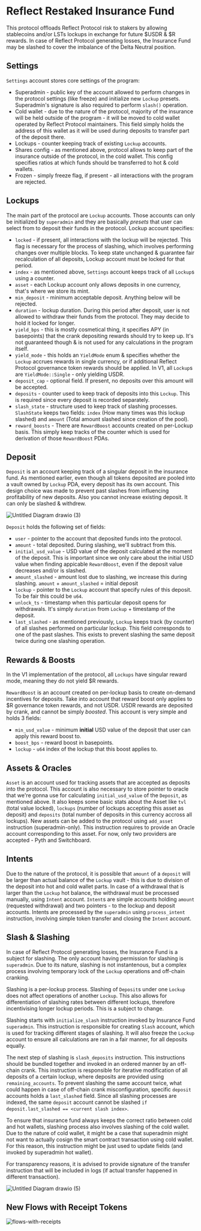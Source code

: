 # Reflect Restaked Insurance Fund
This protocol offloads Reflect Protocol risk to stakers by allowing stablecoins and/or LSTs lockups in exchange for future $USDR & $R rewards. In case of Reflect Protocol generating losses, the Insurance Fund may be slashed to cover the imbalance of the Delta Neutral position.

## Settings
`Settings` account stores core settings of the program:
- Superadmin - public key of the account allowed to perform changes in the protocol settings (like freeze) and initialize new `Lockup` presets. Superadmin's signature is also required to perform `slash()` operation.
- Cold wallet - due to the nature of the protocol, majority of the insurance will be held outside of the program - it will be moved to cold wallet operated by Reflect Protocol maintainers. This field simply holds the address of this wallet as it will be used during deposits to transfer part of the deposit there.
- Lockups - counter keeping track of existing `Lockup` accounts.
- Shares config - as mentioned above, protocol allows to keep part of the insurance outside of the protocol, in the cold wallet. This config specifies ratios at which funds should be transferred to hot & cold wallets.
- Frozen - simply freeze flag, if present - all interactions with the program are rejected.

## Lockups
The main part of the protocol are `Lockup` accounts. Those accounts can only be initialized by `superadmin` and they are basically *presets* that user can select from to deposit their funds in the protocol. Lockup account specifies:
- `locked` - if present, all interactions with the lockup will be rejected. This flag is necessary for the process of slashing, which involves performing changes over multiple blocks. To keep state unchanged & guarantee fair recalculation of all deposits, Lockup account must be locked for that period.
- `index` - as mentioned above, `Settings` account keeps track of all `Lockup`s using a counter.
- `asset` - each Lockup account only allows deposits in one currency, that's where we store its mint.
- `min_deposit` - minimum acceptable deposit. Anything below will be rejected.
- `duration` - lockup duration. During this period after deposit, user is not allowed to withdraw their funds from the protocol. They may decide to hold it locked for longer.
- `yield_bps` - this is mostly cosmetical thing, it specifies APY (in basepoints) that the crank depositing rewards should try to keep up. It's not guaranteed though & is not used for any calculations in the program itself.
- `yield_mode` - this holds an `YieldMode` enum & specifies whether the `Lockup` accrues rewards in single currency, or if additional Reflect Protocol governance token rewards should be applied. In V1, all `Lockup`s are `YieldMode::Single` - only yielding USDR.
- `deposit_cap` - optional field. If present, no deposits over this amount will be accepted.
- `deposits` - counter used to keep track of deposits into this `Lockup`. This is required since every deposit is recorded separately.
- `slash_state` - structure used to keep track of slashing processes. `SlashState` keeps two fields: `index` (How many times was this lockup slashed) and `amount` (Total amount slashed since creation of the pool).
- `reward_boosts` - There are `RewardBoost` accounts created on per-Lockup basis. This simply keep tracks of the counter which is used for derivation of those `RewardBoost` PDAs.

## Deposit
`Deposit` is an account keeping track of a singular deposit in the insurance fund. As mentioned earlier, even though all tokens deposited are pooled into a vault owned by `Lockup` PDA, every deposit has its own account. This design choice was made to prevent past slashes from influencing profitability of new deposits. Also you cannot increase existing deposit. It can only be slashed & withdrew.

![Untitled Diagram drawio (3)](https://github.com/user-attachments/assets/bd1628f7-299d-4993-93d7-0809cf20e2c1)


`Deposit` holds the following set of fields:
- `user` - pointer to the account that deposited funds into the protocol.
- `amount` - total deposited. During slashing, we'll subtract from this.
- `initial_usd_value` - USD value of the deposit calculated at the moment of the deposit. This is important since we only care about the initial USD value when finding appicable `RewardBoost`, even if the deposit value decreases and/or is slashed.
- `amount_slashed` - amount lost due to slashing, we increase this during slashing. `amount` + `amount_slashed` = initial deposit
- `lockup` - pointer to the `Lockup` account that specify rules of this deposit. To be fair this could be `u64`.
- `unlock_ts` - timestamp when this particular deposit opens for withdrawals. It's simply `duration` from `Lockup` + timestamp of the deposit.
- `last_slashed` - as mentioned previously, `Lockup` keeps track (by counter) of all slashes performed on particular lockup. This field corresponds to one of the past slashes. This exists to prevent slashing the same deposit twice during one slashing operation.

## Rewards & Boosts
In the V1 implementation of the protocol, all `Lockups` have singular reward mode, meaning they do not yield $R rewards. 

`RewardBoost` is an account created on per-lockup basis to create on-demand incentives for deposits. Take into account that reward boost only applies to $R governance token rewards, and not USDR. USDR rewards are deposited by crank, and cannot be simply *boosted*. This account is very simple and holds 3 fields:
- `min_usd_value` - minimum **initial** USD value of the deposit that user can apply this reward boost to.
- `boost_bps` - reward boost in basepoints.
- `lockup` - `u64` index of the lockup that this boost applies to.

## Assets & Oracles
`Asset` is an account used for tracking assets that are accepted as deposits into the protocol. This account is also necessary to store pointer to oracle that we're gonna use for calculating `initial_usd_value` of the `Deposit`, as mentioned above. It also keeps some basic stats about the Asset like `tvl` (total value locked), `lockups` (number of lockups accepting this asset as deposit) and `deposits` (total number of deposits in this currency accross all lockups). New assets can be added to the protocol using `add_asset` instruction (superadmin-only). This instruction requires to provide an Oracle account corresponding to this asset. For now, only two providers are accepted - Pyth and Switchboard.

## Intents
Due to the nature of the protocol, it is possible that `amount` of a `deposit` will be larger than actual balance of the `Lockup` vault - this is due to division of the deposit into hot and cold wallet parts. In case of a withdrawal that is larger than the `Lockup` hot balance, the withdrawal must be processed manually, using `Intent` account. `Intent`s are simple accounts holding `amount` (requested withdrawal) and two pointers - to the lockup and deposit accounts. Intents are processed by the `superadmin` using `process_intent` instruction, involving simple token transfer and closing the `Intent` account.

## Slash & Slashing
In case of Reflect Protocol generating losses, the Insurance Fund is a subject for slashing. The only account having permission for slashing is `superadmin`. Due to its nature, slashing is not instantenous, but a complex process involving temporary lock of the `Lockup` operations and off-chain cranking. 

Slashing is a per-lockup process. Slashing of `Deposit`s under one `Lockup` does not affect operations of another `Lockup`. This also allows for differentiation of slashing rates between different lockups, therefore incentivising longer lockup periods. This is a subject to change.

Slashing starts with `initialize_slash` instruction invoked by Insurance Fund `superadmin`. This instruction is responsible for creating `Slash` account, which is used for tracking different stages of slashing. It will also freeze the `Lockup` account to ensure all calculations are ran in a fair manner, for all deposits equally.

The next step of slashing is `slash_deposits` instruction. This instructions should be bundled together and invoked in an ordered manner by an off-chain crank. This instruction is responsible for iterative modification of all deposits of a certain lockup, where deposits are provided using `remaining_accounts`. To prevent slashing the same account twice, what could happen in case of off-chain crank misconfiguration, specific `deposit` accounts holds a `last_slashed` field. Since all slashing processes are indexed, the same `deposit` account cannot be slashed `if deposit.last_slashed == <current slash index>`.

To ensure that insurance fund always keeps the correct ratio between cold and hot wallets, slashing process also involves slashing of the cold wallet. Due to the nature of cold wallet, it might be a case that superadmin
might not want to actually cosign the smart contract transaction using cold wallet.
For this reason, this instruction might be just used to update fields (and invoked by
superadmin hot wallet). 

For transparency reasons, it is advised to provide signature of the transfer instruction that will be included in logs (if actual transfer happened in different transaction).

![Untitled Diagram drawio (5)](https://github.com/user-attachments/assets/d742a2af-c00c-4959-9923-9d313ba9f283)

## New Flows with Receipt Tokens
![flows-with-receipts](https://github.com/user-attachments/assets/510c09c3-fb6d-4a99-a186-f0ee57ebf802)



